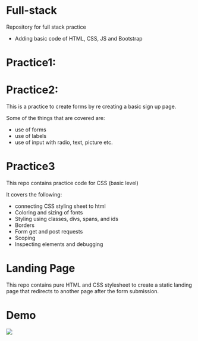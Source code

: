 # Full-stack
Repository for full stack practice
- Adding basic code of HTML, CSS, JS and Bootstrap

# Practice1:

# Practice2:
This is a practice to create forms by re creating a basic sign up page.

Some of the things that are covered are:
+ use of forms
+ use of labels
+ use of input with radio, text, picture etc.

# Practice3

This repo contains practice code for CSS (basic level)

It covers the following:
- connecting CSS styling sheet to html
- Coloring and sizing of fonts
- Styling using classes, divs, spans, and ids
- Borders
- Form get and post requests
- Scoping
- Inspecting elements and debugging

# Landing Page

This repo contains pure HTML and CSS stylesheet to create a static landing page that redirects to another page after the form submission.

# Demo
![](demo/capstoneGif.gif)
